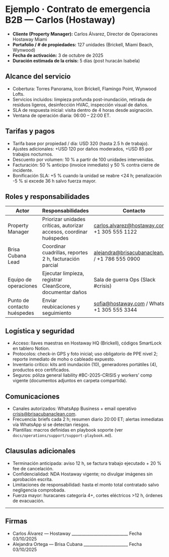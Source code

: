 # Ejemplo · Contrato de emergencia B2B — Carlos (Hostaway)

- **Cliente (Property Manager):** Carlos Álvarez, Director de Operaciones Hostaway Miami
- **Portafolio / # de propiedades:** 127 unidades (Brickell, Miami Beach, Wynwood)
- **Fecha de activación:** 3 de octubre de 2025
- **Duración estimada de la crisis:** 5 días (post huracán Isabela)

## Alcance del servicio
- Cobertura: Torres Panorama, Icon Brickell, Flamingo Point, Wynwood Lofts.
- Servicios incluidos: limpieza profunda post-inundación, retirada de residuos ligeros, desinfección HVAC, inspección visual de daños.
- SLA de respuesta inicial: visita dentro de 4 horas desde asignación.
- Ventana de operación diaria: 06:00 – 22:00 ET.

## Tarifas y pagos
- Tarifa base por propiedad / día: USD 320 (hasta 2.5 h de trabajo).
- Ajustes adicionales: +USD 120 por daños moderados, +USD 85 por trabajos nocturnos.
- Descuento por volumen: 10 % a partir de 100 unidades intervenidas.
- Facturación: 50 % anticipo (invoice inmediato) y 50 % contra cierre de incidente.
- Bonificación SLA: +5 % cuando la unidad se reabre <24 h; penalización -5 % si excede 36 h salvo fuerza mayor.

## Roles y responsabilidades
| Actor | Responsabilidades | Contacto |
|-------|-------------------|----------|
| Property Manager | Priorizar unidades críticas, autorizar accesos, coordinar huéspedes | carlos.alvarez@hostaway.com / +1 305 555 1122 |
| Brisa Cubana Lead | Coordinar cuadrillas, reportes 2 h, facturación parcial | alejandra@brisacubanaclean.com / +1 786 555 0900 |
| Equipo de operaciones | Ejecutar limpieza, registrar CleanScore, documentar daños | Sala de guerra Ops (Slack #crisis) |
| Punto de contacto huéspedes | Enviar reubicaciones y seguimiento | sofia@hostaway.com / WhatsApp +1 305 555 3344 |

## Logística y seguridad
- Acceso: llaves maestras en Hostaway HQ (Brickell), códigos SmartLock en tablero Notion.
- Protocolos: check-in GPS y foto inicial; uso obligatorio de PPE nivel 2; reporte inmediato de moho o cableado expuesto.
- Inventario crítico: kits anti inundación (10), generadores portátiles (4), productos eco certificados.
- Seguros: póliza general liability #BC-2025-CRISIS y workers’ comp vigente (documentos adjuntos en carpeta compartida).

## Comunicaciones
- Canales autorizados: WhatsApp Business + email operativo crisis@brisacubanaclean.com.
- Frecuencia: briefs cada 2 h; resumen diario 20:00 ET; alertas inmediatas vía WhatsApp si se detectan riesgos.
- Plantillas: macros definidas en playbook soporte (ver `docs/operations/support/support-playbook.md`).

## Clausulas adicionales
- Terminación anticipada: aviso 12 h, se factura trabajo ejecutado + 20 % fee de cancelación.
- Confidencialidad: NDA Hostaway vigente; no divulgar imágenes sin aprobación escrita.
- Limitaciones de responsabilidad: hasta el monto total contratado salvo negligencia comprobada.
- Fuerza mayor: huracanes categoría 4+, cortes eléctricos >12 h, órdenes de evacuación.

---

## Firmas

- Carlos Álvarez — Hostaway ____________________________ Fecha 03/10/2025
- Alejandra Ortega — Brisa Cubana ______________________ Fecha 03/10/2025
